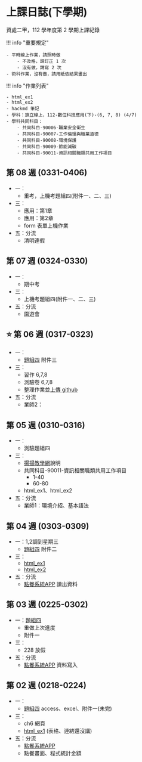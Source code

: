 # 上課日誌(下學期)

資處二甲，112 學年度第 2 學期上課紀錄


!!! info "重要規定"

    - 平時線上作業，請照時做
        - 不及格，請訂正 1 次
        - 沒有做，請寫 2 次
    - 術科作業，沒有做，請用紙依結果畫出


!!! info "作業列表"

    - html_ex1
    - html_ex2
    - hackmd 筆記
    - 學科：旗立線上，112-數位科技應用(下)-(6, 7, 8) (4/7)
    - 學科共同科目：
        - 共同科目-90006-職業安全衛生
        - 共同科目-90007-工作倫理與職業道德
        - 共同科目-90008-環境保護
        - 共同科目-90009-節能減碳
        - 共同科目-90011-資訊相關職類共用工作項目	
<!--
!!! danger "作業時程"

    - 乙級題組五 (成績上傳) (11/19)

    <hr>

    - 去背 (10/22)
    - 樣式(小論文) (10/22)
--> 

## 第 08 週 (0331-0406)
- 一：
    - 重考，上機考題組四(附件一、二、三)
- 三：
    - 應用：第1章
    - 應用：第2章
    - form 表單上機作業
- 五：分流
    - 清明連假




## 第 07 週 (0324-0330)
- 一：
    - 期中考
- 三：
    - 上機考題組四(附件一、二、三)
- 五：分流
    - 園遊會



## :star: 第 06 週 (0317-0323)
- 一：
    - [題組四](../cert/cert2/resolve-4.md) 附件三
- 三：
    - 習作 6,7,8
    - 測驗卷 6,7,8
    - 整理作業並[上傳 github](./misc/github_upload.md)
- 五：分流
    - 業師2：


## 第 05 週 (0310-0316)
- 一：
    - 測驗題組四
- 三：
    - [揚揚教學網](https://kd.elvs.chc.edu.tw/)說明
    - 共同科目-90011-資訊相關職類共用工作項目
        - 1-40
        - 60-80
    - html_ex1、html_ex2
- 五：分流
    - 業師1：環境介紹、基本語法



## 第 04 週 (0303-0309)
- 一：1,2調到星期三
    - [題組四](../cert/cert2/resolve-4.md) 附件二
- 三：
    <!-- - [題組四](../cert/cert2/resolve-4.md) 附件三、附件四 -->
    - [html_ex1](./misc/html_ex1.md)
    - [html_ex2](./misc/html_ex2.md)
- 五：分流
    - [點餐系統APP](../programming/app_inventor/online_order/order_system.md) 讀出資料


## 第 03 週 (0225-0302)
- 一：[題組四](../cert/cert2/resolve-4.md)
    - 重做上次進度
    - 附件一
- 三：
    - 228 放假
- 五：分流
    - [點餐系統APP](../programming/app_inventor/online_order/order_system.md) 資料寫入


## 第 02 週 (0218-0224)
- 一：
    - [題組四](../cert/cert2/resolve-4.md) access、excel、附件一(未完)
- 三：
    - ch6 網頁
    - [html_ex1](./misc/html_ex1.md)  (表格、連結還沒講)
    <!-- - [html_ex2](./misc/html_ex2.md) -->
- 五：分流
    - [點餐系統APP](../programming/app_inventor/online_order/order_system.md)
    - 點餐畫面、程式統計金額

